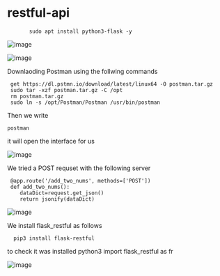 # restful-api







           sudo apt install python3-flask -y




![image](https://user-images.githubusercontent.com/63984422/149629653-fde5273b-e5a7-4d71-928a-a56bdaec7b72.png)


![image](https://user-images.githubusercontent.com/63984422/149629764-fc8a647d-f8ac-4469-95cf-445988856626.png)



Downlaoding Postman using the follwing commands


     get https://dl.pstmn.io/download/latest/linux64 -O postman.tar.gz
     sudo tar -xzf postman.tar.gz -C /opt
     rm postman.tar.gz
     sudo ln -s /opt/Postman/Postman /usr/bin/postman 


     
Then we write

    postman
    
    
it will open the interface for us

![image](https://user-images.githubusercontent.com/63984422/171550401-931f9c50-eb19-488c-80d9-e28439e5c5aa.png)


We tried a POST requset with the following server

     @app.route('/add_two_nums', methods=['POST'])
     def add_two_nums():
        dataDict=request.get_json()
        return jsonify(dataDict)


![image](https://user-images.githubusercontent.com/63984422/171554885-535b5c1c-2517-4ad3-ba40-daf72784d416.png)


We install flask_restful as follows

      pip3 install flask-restful
      
to check it was installed
      python3
      import flask_restful as fr
      
![image](https://user-images.githubusercontent.com/63984422/171782651-7b35571c-ebd1-4410-bce9-5753b609a188.png)
      


